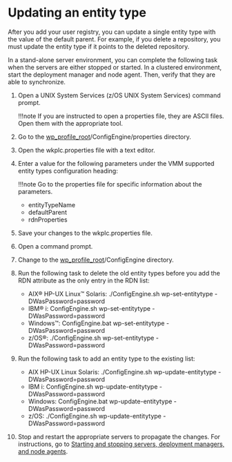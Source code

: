 # Updating an entity type

After you add your user registry, you can update a single entity type with the value of the default parent. For example, if you delete a repository, you must update the entity type if it points to the deleted repository.

In a stand-alone server environment, you can complete the following task when the servers are either stopped or started. In a clustered environment, start the deployment manager and node agent. Then, verify that they are able to synchronize.

1.  Open a UNIX System Services (z/OS UNIX System Services) command prompt.

    !!!note
        If you are instructed to open a properties file, they are ASCII files. Open them with the appropriate tool.

2.  Go to the [wp\_profile\_root](../../../../../../../guide_me/wpsdirstr.md#wp_profile_root)/ConfigEngine/properties directory.

3.  Open the wkplc.properties file with a text editor.

4.  Enter a value for the following parameters under the VMM supported entity types configuration heading:

    !!!note
        Go to the properties file for specific information about the parameters.

    -   entityTypeName
    -   defaultParent
    -   rdnProperties

5.  Save your changes to the wkplc.properties file.

6.  Open a command prompt.

7.  Change to the [wp\_profile\_root](../../../../../../../guide_me/wpsdirstr.md#wp_profile_root)/ConfigEngine directory.

8.  Run the following task to delete the old entity types before you add the RDN attribute as the only entry in the RDN list:

    -   AIX® HP-UX Linux™ Solaris: ./ConfigEngine.sh wp-set-entitytype -DWasPassword=password
    -   IBM® i: ConfigEngine.sh wp-set-entitytype -DWasPassword=password
    -   Windows™: ConfigEngine.bat wp-set-entitytype -DWasPassword=password
    -   z/OS®: ./ConfigEngine.sh wp-set-entitytype -DWasPassword=password

9.  Run the following task to add an entity type to the existing list:

    -   AIX HP-UX Linux Solaris: ./ConfigEngine.sh wp-update-entitytype -DWasPassword=password
    -   IBM i: ConfigEngine.sh wp-update-entitytype -DWasPassword=password
    -   Windows: ConfigEngine.bat wp-update-entitytype -DWasPassword=password
    -   z/OS: ./ConfigEngine.sh wp-update-entitytype -DWasPassword=password

10. Stop and restart the appropriate servers to propagate the changes. For instructions, go to [Starting and stopping servers, deployment managers, and node agents](../../../../../stopstart.md).



